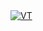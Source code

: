<body>
    <a href="https://www.virtualbox.org/">
        <img src="caminho_da_imagem.jpg](https://www.virtualbox.org/graphics/vbox_logo2_gradient.png)https://www.virtualbox.org/graphics/vbox_logo2_gradient.png" alt="VT">

